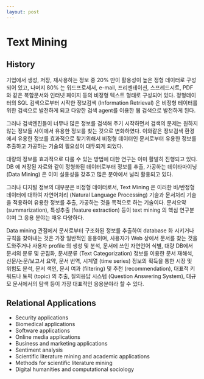 ```yaml
---
layout: post
---
```


Text Mining
====
<!--http://www.aistudy.co.kr/linguistics/natural/text_mining.htm-->
## History
기업에서 생성, 저장, 재사용하는 정보 중 20% 만이 활용성이 높은 정형 데이터로 구성되어 있고, 나머지 80% 는 워드프로세서, e-mail, 프리젠테이션, 스프레드시트, PDF 와 같은 복합문서와 인터넷 페이지 등의 비정형 텍스트 형태로 구성되어 있다. 정형데이터의 SQL 검색으로부터 시작한 정보검색 (Information Retrieval) 은 비정형 테이터를 위한 검색으로 발전하게 되고 다양한 검색 agent를 이용한 웹 검색으로 발전하게 된다. 

그러나 검색엔진들이 너무나 많은 정보를 검색해 주기 시작하면서 검색의 문제는 원하지 않는 정보들 사이에서 유용한 정보를 찾는 것으로 변화하였다. 이와같은 정보검색 환경에서 유용한 정보를 효과적으로 찾기위해서 비정형 데이터인 문서로부터 유용한 정보를 추출하고 가공하는 기술의 필요성이 대두되게 되었다.

대량의 정보를 효과적으로 다룰 수 있는 방법에 대한 연구는 이미 활발히 진행되고 있다. DB 에 저장된 자료와 같이 정형화된 데이터로부터 정보를 추출, 가공하는 데이타마이닝 (Data Mining) 은 이미 실용성을 갖추고 많은 분야에서 널리 활용되고 있다. 

그러나 디지털 정보의 대부분은 비정형 데이터로서, Text Mining 은 이러한 비/반정형 데이터에 대하여 자연어처리 (Natural Language Processing)  기술과  문서처리 기술을 적용하여 유용한 정보를 추출, 가공하는 것을 목적으로 하는 기술이다. 문서요약 (summarization), 특성추출 (feature extraction) 등이 text mining 의 핵심 연구분야며 그 응용 분야는 매우 다양하다.

Data mining 관점에서 문서로부터 구조화된 정보를 추출하여 database 화 시키거나 규칙을 찾아내는 것은 가장 일반적인 응용이며, 사용자가 Web 상에서 문서를 찾는 것을 도와주거나 사용자 profile 의 생성 및 분석, 문서에 쓰인 자연언어 식별, 대량 DB에서 문서의 분류 및 군집화, 문서분류 (Text Categorization) 정보를 이용한 문서 재해석, 신문/논문/보고서 요약, 문서 번역, 시계열 (time series) 정보의 획득을 통한 시장 및 위험도 분석, 문서 색인, 문서 여과 (filtering) 및 추천 (recommendation), 대표적 키워드나 토픽 (topic) 의 추출, 질의응답 시스템 (Question Answering System), 대규모 문서에서의 탐색 등이 가장 대표적인 응용분야라 할 수 있다.

<!--https://en.wikipedia.org/wiki/Text_mining#Software-->
## Relational Applications

* Security applications
* Biomedical applications
* Software applications
* Online media applications
* Business and marketing applications
* Sentiment analysis
* Scientific literature mining and academic applications
* Methods for scientific literature mining
* Digital humanities and computational sociology